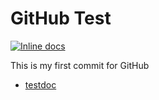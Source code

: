 # GitHub Test
[![Inline docs](http://inch-ci.org/github/OnoseT/GitHubTest.svg?branch=master)](http://inch-ci.org/github/OnoseT/GitHubTest)

This is my first commit for GitHub

- [testdoc](/testdoc.md)
